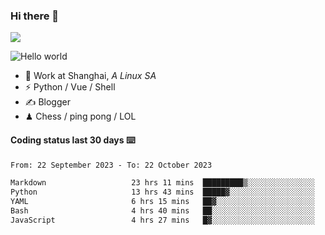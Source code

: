 ### Hi there 👋
![](https://komarev.com/ghpvc/?username=Xuhandsome)


<img src="https://github-readme-stats.vercel.app/api?username=XuHandsome&show_icons=true&theme=merko" alt="Hello world">

<br/>

- 🍻  Work at Shanghai, _A Linux SA_
- ⚡  Python / Vue / Shell
- ✍️  Blogger
- ♟  Chess / ping pong / LOL

#### Coding status last 30 days ⌨️

<!--START_SECTION:waka-->

```txt
From: 22 September 2023 - To: 22 October 2023

Markdown                   23 hrs 11 mins  █████████▒░░░░░░░░░░░░░░░   37.16 %
Python                     13 hrs 43 mins  █████▓░░░░░░░░░░░░░░░░░░░   22.01 %
YAML                       6 hrs 15 mins   ██▓░░░░░░░░░░░░░░░░░░░░░░   10.03 %
Bash                       4 hrs 40 mins   ██░░░░░░░░░░░░░░░░░░░░░░░   07.50 %
JavaScript                 4 hrs 27 mins   █▓░░░░░░░░░░░░░░░░░░░░░░░   07.15 %
```

<!--END_SECTION:waka-->
